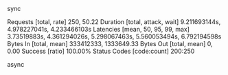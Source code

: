 sync

Requests      [total, rate]            250, 50.22
Duration      [total, attack, wait]    9.211693144s, 4.978227041s, 4.233466103s
Latencies     [mean, 50, 95, 99, max]  3.73519883s, 4.361294026s, 5.298067463s, 5.560053494s, 6.792194598s
Bytes In      [total, mean]            333412333, 1333649.33
Bytes Out     [total, mean]            0, 0.00
Success       [ratio]                  100.00%
Status Codes  [code:count]             200:250  



async